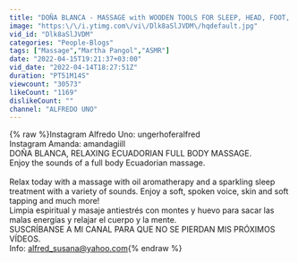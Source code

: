 ```yaml
---
title: "DOÑA BLANCA - MASSAGE with WOODEN TOOLS FOR SLEEP, HEAD, FOOT, SHOULDER, BELLY, BACK"
image: "https:\/\/i.ytimg.com\/vi\/Dlk8aSlJVDM\/hqdefault.jpg"
vid_id: "Dlk8aSlJVDM"
categories: "People-Blogs"
tags: ["Massage","Martha Pangol","ASMR"]
date: "2022-04-15T19:21:37+03:00"
vid_date: "2022-04-14T18:27:51Z"
duration: "PT51M14S"
viewcount: "30573"
likeCount: "1169"
dislikeCount: ""
channel: "ALFREDO UNO"
---
```

{% raw %}Instagram Alfredo Uno:           ungerhoferalfred<br />Instagram Amanda:                 amandagiill                                                  <br />DOÑA BLANCA, RELAXING ECUADORIAN FULL BODY MASSAGE.<br />Enjoy the sounds of a full body Ecuadorian massage.<br /><br />Relax today with a massage with oil aromatherapy and a sparkling sleep treatment with a variety of sounds. Enjoy a soft, spoken voice, skin and soft tapping and much more!<br />Limpia espiritual y masaje antiestrés con montes y huevo para sacar las malas energías y relajar el cuerpo y la mente.<br />SUSCRÍBANSE A MI CANAL PARA QUE NO SE PIERDAN MIS PRÓXIMOS VÍDEOS. <br />Info: alfred_susana@yahoo.com{% endraw %}
